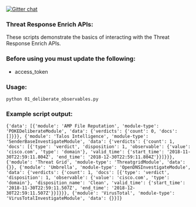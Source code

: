 [![Gitter chat](https://img.shields.io/badge/gitter-join%20chat-brightgreen.svg)](https://gitter.im/CiscoSecurity/Threat-Response "Gitter chat")

### Threat Response Enrich APIs:

These scripts demonstrate the basics of interacting with the Threat Response Enrich APIs. 

### Before using you must update the following:
- access_token

### Usage:
```
python 01_deliberate_observables.py
```

### Example script output: 
```
{'data': [{'module': 'AMP File Reputation', 'module-type': 'POKEDeliberateModule', 'data': {'verdicts': {'count': 0, 'docs': []}}}, {'module': 'Talos Intelligence', 'module-type': 'SenderBaseInvestigateModule', 'data': {'verdicts': {'count': 1, 'docs': [{'type': 'verdict', 'disposition': 1, 'observable': {'value': 'cisco.com', 'type': 'domain'}, 'valid_time': {'start_time': '2018-11-30T22:59:11.804Z', 'end_time': '2018-12-30T22:59:11.804Z'}}]}}}, {'module': 'Threat Grid', 'module-type': 'ThreatgridModule', 'data': {}}, {'module': 'Umbrella', 'module-type': 'OpenDNSInvestigateModule', 'data': {'verdicts': {'count': 1, 'docs': [{'type': 'verdict', 'disposition': 1, 'observable': {'value': 'cisco.com', 'type': 'domain'}, 'disposition_name': 'Clean', 'valid_time': {'start_time': '2018-11-30T22:59:11.507Z', 'end_time': '2018-12-30T22:59:11.507Z'}}]}}}, {'module': 'VirusTotal', 'module-type': 'VirusTotalInvestigateModule', 'data': {}}]}
```
